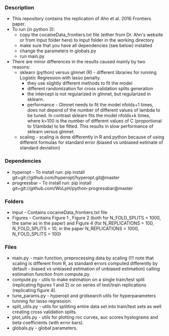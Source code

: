 ### Description
* This repository contains the replication of Ahn et al. 2016 Frontiers paper.
* To run (in python 3):
	* copy the cocaineData_frontiers.txt file (either from Dr. Ahn's website or from Input folder here) to Input folder in the working directory
	* make sure that you have all dependencies (see below) installed
	* change the parameters in globals.py
	* run main.py
* There are minor differences in the results caused mainly by two reasons:
	* sklearn (python) versus glmnet (R) - different libraries for running Logistic Regression with lasso penalty. 
		* they use slightly different methods to fit the model
		* different randomization for cross validation splits generation
		* the intercept is not regularized in glmnet, but regularized in sklearn.
		* performance - Glmnet needs to fit the model nfolds+1 times, does not depend of the number of different values of lambda to be tuned. In contrast sklearn fits the model nfolds+k times, where k=100 is the number of different values of C (proportional to 1/lambda) to be fitted. This results in slow performance of sklearn versus glmnet.  
	* scaling - scaling is done differently in R and python because of using different formulas for standard error (biased vs unbiased estimate of standard deviation)

### Dependencies
* hyperopt - To install run: pip install git+git://github.com/hyperopt/hyperopt.git@master
* progressbar - To install run: pip install git+git://github.com/WoLpH/python-progressbar@master

### Folders
* Input - Contains cocaineData_frontiers.txt file
* Figures - Contains Figure 1 , Figure 2 (both for N_FOLD_SPLITS = 1000, the same as in the paper) and Figure 4 (for N_REPLICATIONS = 100, N_FOLD_SPLITS = 10,  in the paper N_REPLICATIONS = 1000, N_FOLD_SPLITS = 100)

### Files
* main.py - main function, preprocessing data by scaling (!!! note that scaling is different from R, as standard errors computed differently by default - biased vs unbiased estimation of unbiased estimation) calling estimation function from compute.py.  
* compute.py - utils to make estimation on a single train/test split (replicating figures 1 and 2) or on series of test/train replications (replicating figure 4).
* tune_params.py - hyperopt and gridsearch utils for hyperparameters tunning for lasso regression. 
* split_utils.py - utils for splitting entire data set into train/test sets as well creating cross validation splits. 
* plot_utils.py - utils for plotting roc curves, auc scores hystograms and beta coefficients (with error bars).
* globals.py - global parameters.
 
